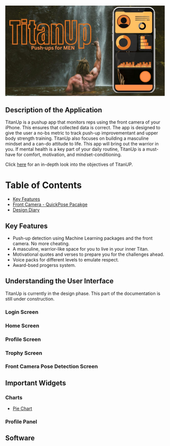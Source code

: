 <p align= "center">
<img src="/docs/assets/TitanUp.jpg"/>
</p>

## Description of the Application

TitanUp is a pushup app that monitors reps using the front camera of your iPhone. This ensures that collected data is correct. The app is designed to give the user a no-bs metric to track push-up improvementant and upper body strength training. TitanUp also focuses on building a masculine mindset and a can-do attitude to life. This app will bring out the warrior in you. If mental health is a key part of your daily routine, TitanUp is a must-have for comfort, motivation, and mindset-conditioning.

Click [here](/docs/designDiary.md) for an in-depth look into the objectives of TitanUP.

# Table of Contents

* [Key Features](#key-features)
* [Front Camera - QuickPose Pacakge](/docs/FrontCameraPoseDetection.md)
* [Design Diary](/docs/designDiary.md)

## Key Features

* Push-up detection using Machine Learning packages and the front camera. No more cheating.
* A masculine, warrior-like space for you to live in your inner Titan.
* Motivational quotes and verses to prepare you for the challenges ahead.
* Voice packs for different levels to emulate respect.
* Award-bsed progerss system.

## Understanding the User Interface

TitanUp is currently in the design phase. This part of the documentation is still under construction.

### Login Screen

### Home Screen

### Profile Screen

### Trophy Screen

### Front Camera Pose Detection Screen

## Important Widgets

### Charts
* [Pie Chart](/docs/pieChart.md)

### Profile Panel

## Software

